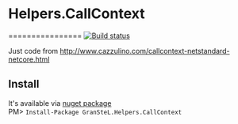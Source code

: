 # Helpers.CallContext
================
[![Build status](https://ci.appveyor.com/api/projects/status/g9bucv5mw9bdsmud?svg=true)](https://ci.appveyor.com/project/granstel/helpers-callcontext)

Just code from http://www.cazzulino.com/callcontext-netstandard-netcore.html

Install
-------
It's available via [nuget package](https://www.nuget.org/packages/GranSteL.Helpers.CallContext/)  
PM> `Install-Package GranSteL.Helpers.CallContext`
